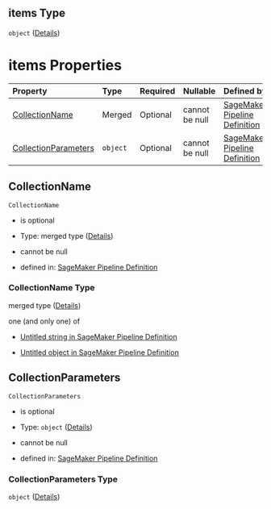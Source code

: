 ## items Type

`object` ([Details](pipeline-definition-definitions-trainingstep-properties-arguments-properties-debughookconfig-properties-collectionconfigurations-items.md))

# items Properties

| Property                                      | Type     | Required | Nullable       | Defined by                                                                                                                                                                                                                                                                                                                                                                                                                                                         |
| :-------------------------------------------- | :------- | :------- | :------------- | :----------------------------------------------------------------------------------------------------------------------------------------------------------------------------------------------------------------------------------------------------------------------------------------------------------------------------------------------------------------------------------------------------------------------------------------------------------------- |
| [CollectionName](#collectionname)             | Merged   | Optional | cannot be null | [SageMaker Pipeline Definition](pipeline-definition-definitions-stringargumentvalue.md "https://github.com/jerrypeng7773/sagemaker-model-building-pipeline-definition-JSON-schema/schema/#/definitions/TrainingStep/properties/Arguments/properties/DebugHookConfig/properties/CollectionConfigurations/items/properties/CollectionName")                                                                                                                          |
| [CollectionParameters](#collectionparameters) | `object` | Optional | cannot be null | [SageMaker Pipeline Definition](pipeline-definition-definitions-trainingstep-properties-arguments-properties-debughookconfig-properties-collectionconfigurations-items-properties-collectionparameters.md "https://github.com/jerrypeng7773/sagemaker-model-building-pipeline-definition-JSON-schema/schema/#/definitions/TrainingStep/properties/Arguments/properties/DebugHookConfig/properties/CollectionConfigurations/items/properties/CollectionParameters") |

## CollectionName



`CollectionName`

*   is optional

*   Type: merged type ([Details](pipeline-definition-definitions-stringargumentvalue.md))

*   cannot be null

*   defined in: [SageMaker Pipeline Definition](pipeline-definition-definitions-stringargumentvalue.md "https://github.com/jerrypeng7773/sagemaker-model-building-pipeline-definition-JSON-schema/schema/#/definitions/TrainingStep/properties/Arguments/properties/DebugHookConfig/properties/CollectionConfigurations/items/properties/CollectionName")

### CollectionName Type

merged type ([Details](pipeline-definition-definitions-stringargumentvalue.md))

one (and only one) of

*   [Untitled string in SageMaker Pipeline Definition](pipeline-definition-definitions-stringargumentvalue-oneof-0.md "check type definition")

*   [Untitled object in SageMaker Pipeline Definition](pipeline-definition-definitions-getfunction.md "check type definition")

## CollectionParameters



`CollectionParameters`

*   is optional

*   Type: `object` ([Details](pipeline-definition-definitions-trainingstep-properties-arguments-properties-debughookconfig-properties-collectionconfigurations-items-properties-collectionparameters.md))

*   cannot be null

*   defined in: [SageMaker Pipeline Definition](pipeline-definition-definitions-trainingstep-properties-arguments-properties-debughookconfig-properties-collectionconfigurations-items-properties-collectionparameters.md "https://github.com/jerrypeng7773/sagemaker-model-building-pipeline-definition-JSON-schema/schema/#/definitions/TrainingStep/properties/Arguments/properties/DebugHookConfig/properties/CollectionConfigurations/items/properties/CollectionParameters")

### CollectionParameters Type

`object` ([Details](pipeline-definition-definitions-trainingstep-properties-arguments-properties-debughookconfig-properties-collectionconfigurations-items-properties-collectionparameters.md))
